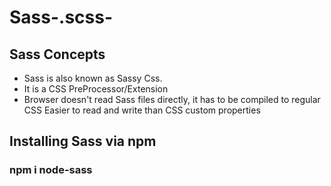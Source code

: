 # Sass-.scss-
<h2> Sass Concepts </h2>
<ul>
  <li> Sass is also known as Sassy Css.</li>
   <li> It is a CSS PreProcessor/Extension </li>
   <li> Browser doesn't read Sass files directly, it has to be compiled to regular CSS
     Easier to read and write than CSS custom properties </li>

</ul>
<h2>
   Installing Sass via npm
</h2>
<h3>npm i node-sass</h3>
